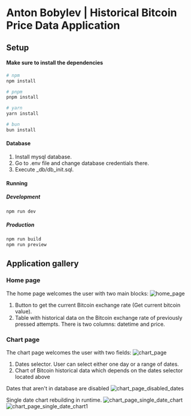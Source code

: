 # Anton Bobylev | Historical Bitcoin Price Data Application

## Setup

#### Make sure to install the dependencies
```bash
# npm
npm install

# pnpm
pnpm install

# yarn
yarn install

# bun
bun install
```

#### Database
1. Install mysql database.
2. Go to .env file and change database credentials there.
3. Execute _db/db_init.sql.

#### Running
##### Development
```bash
npm run dev
```

##### Production
```bash
npm run build
npm run preview
```

## Application gallery
### Home page
The home page welcomes the user with two main blocks:
![home_page](https://github.com/AntonBobylev/bitcoin/assets/25329821/15378a96-1d20-4502-bd0d-5cd07f2f5004)
1. Button to get the current Bitcoin exchange rate (Get current bitcoin value).
2. Table with historical data on the Bitcoin exchange rate of previously pressed attempts. There is two columns: datetime and price.

### Chart page
The chart page welcomes the user with two fields:
![chart_page](https://github.com/AntonBobylev/bitcoin/assets/25329821/06a82e8f-08b1-400d-8c37-40152f5535b6)
1. Dates selector. User can select either one day or a range of dates.
2. Chart of Bitcoin historical data which depends on the dates selector located above

Dates that aren't in database are disabled
![chart_page_disabled_dates](https://github.com/AntonBobylev/bitcoin/assets/25329821/945defca-ad4d-478d-84ba-1d08b1f75c0e)

Single date chart rebuilding in runtime.
![chart_page_single_date_chart](https://github.com/AntonBobylev/bitcoin/assets/25329821/3837bb25-d9dd-478d-affd-4ff38e55e1d7)
![chart_page_single_date_chart1](https://github.com/AntonBobylev/bitcoin/assets/25329821/6789478a-cd77-43b9-b028-2245dab2fd10)
